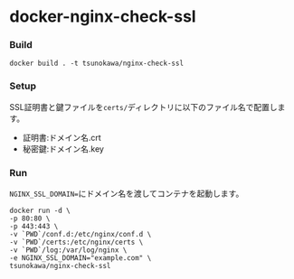 # docker-nginx-check-ssl

### Build
```
docker build . -t tsunokawa/nginx-check-ssl
```

### Setup
SSL証明書と鍵ファイルを`certs/`ディレクトリに以下のファイル名で配置します。

- 証明書:ドメイン名.crt
- 秘密鍵:ドメイン名.key


### Run
`NGINX_SSL_DOMAIN=`にドメイン名を渡してコンテナを起動します。

```
docker run -d \
-p 80:80 \
-p 443:443 \
-v `PWD`/conf.d:/etc/nginx/conf.d \
-v `PWD`/certs:/etc/nginx/certs \
-v `PWD`/log:/var/log/nginx \
-e NGINX_SSL_DOMAIN="example.com" \
tsunokawa/nginx-check-ssl
```

